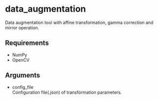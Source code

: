 # data_augmentation
Data augmentation tool with affine transformation, gamma correction and mirror operation.

## Requirements
- NumPy
- OpenCV

## Arguments
- config_file  
Configuration file(.json) of transformation parameters.
